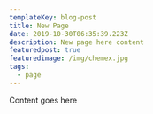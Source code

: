 ```yaml
---
templateKey: blog-post
title: New Page
date: 2019-10-30T06:35:39.223Z
description: New page here content
featuredpost: true
featuredimage: /img/chemex.jpg
tags:
  - page
---
```

Content goes here

